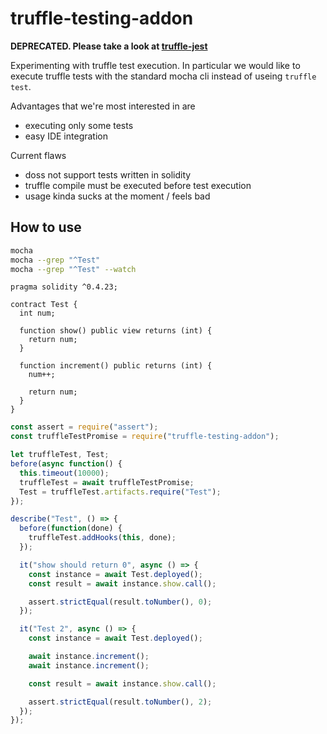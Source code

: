 # truffle-testing-addon

**DEPRECATED. Please take a look at [truffle-jest](https://github.com/AsureFoundation/truffle-jest)**

Experimenting with truffle test execution. In particular we would
like to execute truffle tests with the standard mocha cli instead of
useing `truffle test`.

Advantages that we're most interested in are

  - executing only some tests
  - easy IDE integration
  
Current flaws

  - doss not support tests written in solidity 
  - truffle compile must be executed before test execution
  - usage kinda sucks at the moment / feels bad

## How to use

```bash
mocha
mocha --grep "^Test"
mocha --grep "^Test" --watch
```

```solidity
pragma solidity ^0.4.23;

contract Test {
  int num;

  function show() public view returns (int) {
    return num;
  }

  function increment() public returns (int) {
    num++;

    return num;
  }
}
```

```js
const assert = require("assert");
const truffleTestPromise = require("truffle-testing-addon");

let truffleTest, Test;
before(async function() {
  this.timeout(10000);
  truffleTest = await truffleTestPromise;
  Test = truffleTest.artifacts.require("Test");
});

describe("Test", () => {
  before(function(done) {
    truffleTest.addHooks(this, done);
  });

  it("show should return 0", async () => {
    const instance = await Test.deployed();
    const result = await instance.show.call();

    assert.strictEqual(result.toNumber(), 0);
  });

  it("Test 2", async () => {
    const instance = await Test.deployed();

    await instance.increment();
    await instance.increment();

    const result = await instance.show.call();

    assert.strictEqual(result.toNumber(), 2);
  });
});
```

